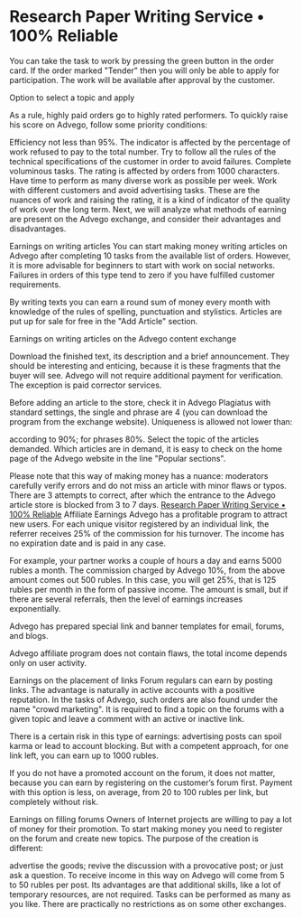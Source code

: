 <h1>Research Paper Writing Service • 100% Reliable</h1>

You can take the task to work by pressing the green button in the order card. If the order marked "Tender" then you will only be able to apply for participation. The work will be available after approval by the customer.

Option to select a topic and apply

As a rule, highly paid orders go to highly rated performers. To quickly raise his score on Advego, follow some priority conditions:

Efficiency not less than 95%. The indicator is affected by the percentage of work refused to pay to the total number. Try to follow all the rules of the technical specifications of the customer in order to avoid failures.
Complete voluminous tasks. The rating is affected by orders from 1000 characters.
Have time to perform as many diverse work as possible per week.
Work with different customers and avoid advertising tasks.
These are the nuances of work and raising the rating, it is a kind of indicator of the quality of work over the long term. Next, we will analyze what methods of earning are present on the Advego exchange, and consider their advantages and disadvantages.

Earnings on writing articles
You can start making money writing articles on Advego after completing 10 tasks from the available list of orders. However, it is more advisable for beginners to start with work on social networks. Failures in orders of this type tend to zero if you have fulfilled customer requirements.

By writing texts you can earn a round sum of money every month with knowledge of the rules of spelling, punctuation and stylistics. Articles are put up for sale for free in the "Add Article" section.

Earnings on writing articles on the Advego content exchange

Download the finished text, its description and a brief announcement. They should be interesting and enticing, because it is these fragments that the buyer will see. Advego will not require additional payment for verification. The exception is paid corrector services.

Before adding an article to the store, check it in Advego Plagiatus with standard settings, the single and phrase are 4 (you can download the program from the exchange website). Uniqueness is allowed not lower than:

according to 90%;
for phrases 80%.
Select the topic of the articles demanded. Which articles are in demand, it is easy to check on the home page of the Advego website in the line "Popular sections".

Please note that this way of making money has a nuance: moderators carefully verify errors and do not miss an article with minor flaws or typos. There are 3 attempts to correct, after which the entrance to the Advego article store is blocked from 3 to 7 days.
<a href="https://www.essayhave.com/research-paper-writing-service.html">Research Paper Writing Service • 100% Reliable</a>
Affiliate Earnings
Advego has a profitable program to attract new users. For each unique visitor registered by an individual link, the referrer receives 25% of the commission for his turnover. The income has no expiration date and is paid in any case.

For example, your partner works a couple of hours a day and earns 5000 rubles a month. The commission charged by Advego 10%, from the above amount comes out 500 rubles. In this case, you will get 25%, that is 125 rubles per month in the form of passive income. The amount is small, but if there are several referrals, then the level of earnings increases exponentially.

Advego has prepared special link and banner templates for email, forums, and blogs.

Advego affiliate program does not contain flaws, the total income depends only on user activity.

Earnings on the placement of links
Forum regulars can earn by posting links. The advantage is naturally in active accounts with a positive reputation. In the tasks of Advego, such orders are also found under the name "crowd marketing". It is required to find a topic on the forums with a given topic and leave a comment with an active or inactive link.

There is a certain risk in this type of earnings: advertising posts can spoil karma or lead to account blocking. But with a competent approach, for one link left, you can earn up to 1000 rubles.

If you do not have a promoted account on the forum, it does not matter, because you can earn by registering on the customer’s forum first. Payment with this option is less, on average, from 20 to 100 rubles per link, but completely without risk.

Earnings on filling forums
Owners of Internet projects are willing to pay a lot of money for their promotion. To start making money you need to register on the forum and create new topics. The purpose of the creation is different:

advertise the goods;
revive the discussion with a provocative post;
or just ask a question.
To receive income in this way on Advego will come from 5 to 50 rubles per post. Its advantages are that additional skills, like a lot of temporary resources, are not required. Tasks can be performed as many as you like. There are practically no restrictions as on some other exchanges.


